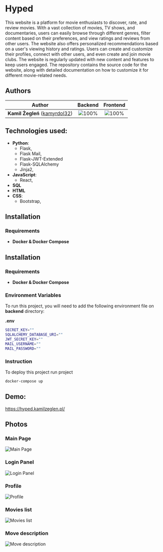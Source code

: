 # Hyped

This website is a platform for movie enthusiasts to discover, rate, and review movies. With a vast collection of movies, TV shows, and documentaries, users can easily browse through different genres, filter content based on their preferences, and view ratings and reviews from other users. The website also offers personalized recommendations based on a user's viewing history and ratings. Users can create and customize their profiles, connect with other users, and even create and join movie clubs. The website is regularly updated with new content and features to keep users engaged. The repository contains the source code for the website, along with detailed documentation on how to customize it for different movie-related needs.

## Authors

| Author | Backend | Frontend |
| :---: | :---: | :---: |
| **Kamil Żegleń** ([kamyrdol32](https://github.com/kamyrdol32))  | ![100%](https://progress-bar.dev/100)  | ![100%](https://progress-bar.dev/100)  |

## Technologies used:
  - **Python**:
      - Flask,
      - Flask Mail,
      - Flask-JWT-Extended
      - Flask-SQLAlchemy
      - Jinja2,
  - **JavaScript**:
      - React,
  - **SQL**
  - **HTML**
  - **CSS**:
    - Bootstrap,

## Installation
### Requirements
  - **Docker & Docker Compose**

## Installation
### Requirements
  - **Docker & Docker Compose**
  
### Environment Variables
To run this project, you will need to add the following environment file on **backend** directory:

**.env**
```bash
SECRET_KEY=""
SQLALCHEMY_DATABASE_URI=""
JWT_SECRET_KEY=""
MAIL_USERNAME=""
MAIL_PASSWORD=""
```

### Instruction
To deploy this project run project

```bash
docker-compose up
```

## Demo:
<https://hyped.kamilzeglen.pl/>

## Photos
### Main Page
![Main Page](https://i.imgur.com/DdkRzJB.png)
### Login Panel
![Login Panel](https://i.imgur.com/nFLkYKy.png)
### Profile
![Profile](https://i.imgur.com/ZM50Rcg.png)
### Movies list
![Movies list](https://i.imgur.com/N9KNy73.png)
### Move description
![Move description](https://i.imgur.com/HNL3BDZ.png)
